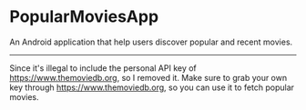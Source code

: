 # PopularMoviesApp
An Android application that help users discover popular and recent movies.
_______________________________
Since it's illegal to include the personal API key of https://www.themoviedb.org, so I removed it.
Make sure to grab your own key through https://www.themoviedb.org, so you can use it to fetch popular movies.
